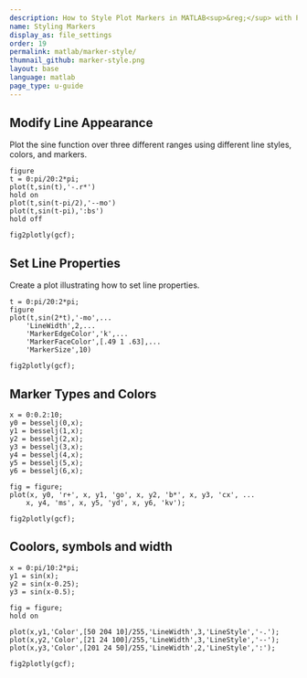 ```yaml
---
description: How to Style Plot Markers in MATLAB<sup>&reg;</sup> with Plotly.
name: Styling Markers
display_as: file_settings
order: 19
permalink: matlab/marker-style/
thumnail_github: marker-style.png
layout: base
language: matlab
page_type: u-guide
---
```


## Modify Line Appearance

Plot the sine function over three different ranges using different line styles, colors, and markers.

```{matlab}
figure
t = 0:pi/20:2*pi;
plot(t,sin(t),'-.r*')
hold on
plot(t,sin(t-pi/2),'--mo')
plot(t,sin(t-pi),':bs')
hold off

fig2plotly(gcf);
```

<!--------------------- EXAMPLE  BREAK ------------------------->

## Set Line Properties

Create a plot illustrating how to set line properties. 

```{matlab}
t = 0:pi/20:2*pi;
figure
plot(t,sin(2*t),'-mo',...
    'LineWidth',2,...
    'MarkerEdgeColor','k',...
    'MarkerFaceColor',[.49 1 .63],...
    'MarkerSize',10)

fig2plotly(gcf);
```

<!--------------------- EXAMPLE BREAK ------------------------->


## Marker Types and Colors


```{matlab}
x = 0:0.2:10;
y0 = besselj(0,x);
y1 = besselj(1,x);
y2 = besselj(2,x);
y3 = besselj(3,x);
y4 = besselj(4,x);
y5 = besselj(5,x);
y6 = besselj(6,x);

fig = figure;
plot(x, y0, 'r+', x, y1, 'go', x, y2, 'b*', x, y3, 'cx', ...
    x, y4, 'ms', x, y5, 'yd', x, y6, 'kv');

fig2plotly(gcf);
```

<!--------------------- EXAMPLE BREAK ------------------------->

## Coolors, symbols and width


```{matlab}
x = 0:pi/10:2*pi;
y1 = sin(x);
y2 = sin(x-0.25);
y3 = sin(x-0.5);

fig = figure;
hold on

plot(x,y1,'Color',[50 204 10]/255,'LineWidth',3,'LineStyle','-.');
plot(x,y2,'Color',[21 24 100]/255,'LineWidth',3,'LineStyle','--');
plot(x,y3,'Color',[201 24 50]/255,'LineWidth',2,'LineStyle',':');

fig2plotly(gcf);
```

<!--------------------- EXAMPLE BREAK ------------------------->
